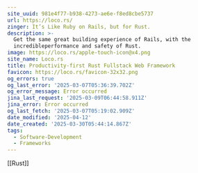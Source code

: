 ```yaml
---
site_uuid: 981e4f77-b938-4273-ae6e-f8ed8cbe5737
url: https://loco.rs/
zinger: It’s Like Ruby on Rails, but for Rust.
description: >-
  Get the same great building experience of Rails, with the
  incredibleperformance and safety of Rust.
image: https://loco.rs/apple-touch-icon@x4.png
site_name: Loco.rs
title: Productivity-first Rust Fullstack Web Framework
favicon: https://loco.rs/favicon-32x32.png
og_errors: true
og_last_error: '2025-03-07T05:36:39.702Z'
og_error_message: Error occurred
jina_last_request: '2025-03-09T06:44:58.911Z'
jina_error: Error occurred
og_last_fetch: '2025-03-07T05:19:02.909Z'
date_modified: '2025-04-12'
date_created: '2025-03-30T05:44:14.867Z'
tags:
  - Software-Development
  - Frameworks
---
```
























































[[Rust]]

